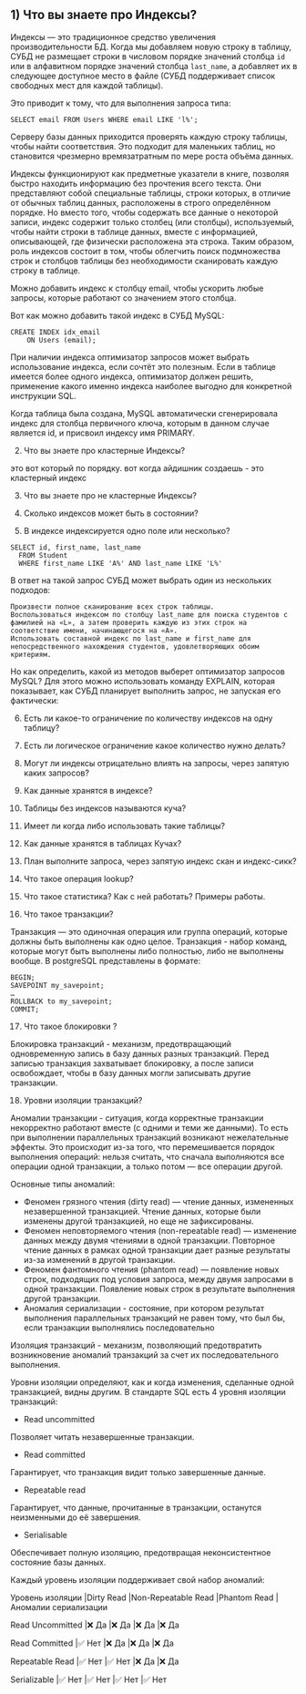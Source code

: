 ## 1) Что вы знаете про Индексы?

Индексы — это традиционное средство увеличения производительности БД. 
Когда мы добавляем новую строку в таблицу, СУБД не размещает строки в числовом порядке значений столбца `id` или 
в алфавитном порядке значений столбца `last_name`, а добавляет 
их в следующее доступное место в файле (СУБД поддерживает список свободных мест для каждой таблицы).

Это приводит к тому, что для выполнения запроса типа:

```mysql
SELECT email FROM Users WHERE email LIKE 'l%';
```

Серверу базы данных приходится проверять каждую строку таблицы, чтобы найти соответствия. Это подходит для маленьких 
таблиц, но становится чрезмерно времязатратным по мере роста объёма данных.

Индексы функционируют как предметные указатели в книге, позволяя быстро находить информацию без прочтения всего текста.
Они представляют собой специальные таблицы, строки которых, в отличие от обычных таблиц данных, расположены в строго определённом порядке. Но вместо того, чтобы содержать все данные о некоторой записи, индекс содержит только столбец (или столбцы), используемый, чтобы найти строки в таблице данных, вместе с информацией, описывающей, где физически расположена эта строка. Таким образом, роль индексов состоит в том, чтобы облегчить поиск подмножества строк и столбцов таблицы без необходимости сканировать каждую строку в таблице.

Можно добавить индекс к столбцу email, чтобы ускорить любые запросы, которые работают со значением этого столбца.

Вот как можно добавить такой индекс в СУБД MySQL:

```MySQL
CREATE INDEX idx_email
    ON Users (email);
```

При наличии индекса оптимизатор запросов может выбрать использование индекса, если сочтёт это полезным. 
Если в таблице имеется более одного индекса, оптимизатор должен решить, применение какого именно индекса наиболее 
выгодно для конкретной инструкции SQL.

Когда таблица была создана, MySQL автоматически сгенерировала индекс для столбца первичного ключа, которым в данном 
случае является id, и присвоил индексу имя PRIMARY.

2) Что вы знаете про кластерные Индексы?

это вот который по порядку. вот когда айдишник создаешь - это кластерный индекс

3) Что вы знаете про не кластерные Индексы?



4) Сколько индексов может быть в состоянии?



5) В индексе индексируется одно поле или несколько?

```
SELECT id, first_name, last_name
  FROM Student
  WHERE first_name LIKE 'A%' AND last_name LIKE 'L%'
```

В ответ на такой запрос СУБД может выбрать один из нескольких подходов:

    Произвести полное сканирование всех строк таблицы.
    Воспользоваться индексом по столбцу last_name для поиска студентов с фамилией на «L», а затем проверить каждую из этих строк на соответствие имени, начинающегося на «A».
    Использовать составной индекс по last_name и first_name для непосредственного нахождения студентов, удовлетворяющих обоим критериям.

Но как определить, какой из методов выберет оптимизатор запросов MySQL? Для этого можно использовать команду EXPLAIN, 
которая показывает, как СУБД планирует выполнить запрос, не запуская его фактически:

6) Есть ли какое-то ограничение по количеству индексов на одну таблицу?



7) Есть ли логическое ограничение какое количество нужно делать?



8) Могут ли индексы отрицательно влиять на запросы, через запятую каких запросов?



9) Как данные хранятся в индексе?



10) Таблицы без индексов называются куча?



11) Имеет ли когда либо использовать такие таблицы?



12) Как данные хранятся в таблицах Кучах?



13) План выполните запроса, через запятую индекс скан и индекс-сикк?



14) Что такое операция lookup?



15) Что такое статистика? Как с ней работать? Примеры работы.



16) Что такое транзакции?

Транзакция — это одиночная операция или группа операций, которые должны быть выполнены как одно целое. 
Транзакция - набор команд, которые могут быть выполнены либо полностью, либо не выполнены вообще. 
В postgreSQL представлены в формате:
```
BEGIN;
SAVEPOINT my_savepoint;
…
ROLLBACK to my_savepoint;
COMMIT;
```

17) Что такое блокировки ?

Блокировка транзакций - механизм, предотвращающий одновременную запись в базу данных разных транзакций. 
Перед записью транзакция захватывает блокировку, а после записи освобождает, чтобы в базу данных могли 
записывать другие транзакции.

18) Уровни изоляции транзакций?

Аномалии транзакции - ситуация, когда корректные транзакции некорректно работают вместе (с одними и теми же данными). 
То есть при выполнении параллельных транзакций возникают нежелательные эффекты.
Это происходит из-за того, что перемешивается порядок выполнения операций: нельзя считать, что сначала выполняются все 
операции одной транзакции, а только потом — все операции другой.

Основные типы аномалий:
- Феномен грязного чтения (dirty read) — чтение данных, измененных незавершенной транзакцией.
Чтение данных, которые были изменены другой транзакцией, но еще не зафиксированы.
- Феномен неповторяемого чтения (non-repeatable read) — изменение данных между двумя чтениями в одной транзакции.
Повторное чтение данных в рамках одной транзакции дает разные результаты из-за изменений в другой транзакции.
- Феномен фантомного чтения (phantom read) — появление новых строк, подходящих под условия запроса, между двумя 
запросами в одной транзакции.
Появление новых строк в результате выполнения другой транзакции. 
- Аномалия сериализации - состояние, при котором результат выполнения параллельных транзакций не равен тому, что был бы,
если транзакции выполнялись последовательно

Изоляция транзакций - механизм, позволяющий предотвратить возникновение аномалий транзакций за счет их последовательного 
выполнения.

Уровни изоляции определяют, как и когда изменения, сделанные одной транзакцией, видны другим.
В стандарте SQL есть 4 уровня изоляции транзакций:
- Read uncommitted

Позволяет читать незавершенные транзакции.

- Read committed

Гарантирует, что транзакция видит только завершенные данные.

- Repeatable read

Гарантирует, что данные, прочитанные в транзакции, останутся неизменными до её завершения.

- Serialisable

Обеспечивает полную изоляцию, предотвращая неконсистентное состояние базы данных.


Каждый уровень изоляции поддерживает свой набор аномалий:

Уровень изоляции	|Dirty Read	|Non-Repeatable Read	|Phantom Read	|Аномалии сериализации

Read Uncommitted	|❌ Да	    |❌ Да	            |❌ Да	        |❌ Да

Read Committed	    |✅ Нет	    |❌ Да	            |❌ Да	        |❌ Да

Repeatable Read	    |✅ Нет	    |✅ Нет	            |❌ Да	        |❌ Да

Serializable	    |✅ Нет	    |✅ Нет	            |✅ Нет	        |✅ Нет
